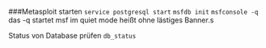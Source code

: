 ###Metasploit starten
`service postgresql start`
`msfdb init`
`msfconsole -q`
das -q startet msf im quiet mode heißt ohne lästiges Banner.s

Status von Database prüfen
`db_status`
